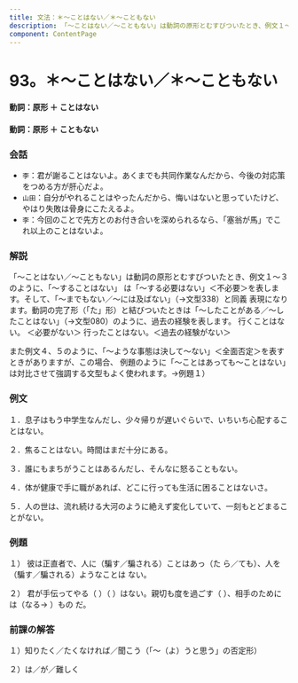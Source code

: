 ```yaml
---
title: 文法：＊～ことはない／＊～こともない
description: 「～ことはない／～こともない」は動詞の原形とむすびついたとき、例文１～３のように、「～することはない」 は「～する必要はない」＜不必要＞を表します。そして、「～までもない／～には及ばない」（→文型338）と同義 表現になります。動詞の完了形（「た」形）と結びついたときは「～したことがある／～したことはない」（→文型080）のように、過去の経験を表します。 行くことはない。 ＜必要がない＞ 行ったことはない。＜過去の経験がない＞
component: ContentPage
---
```



# 93。＊～ことはない／＊～こともない
#### 動詞：原形 ＋ ことはない
#### 動詞：原形 ＋ こともない
### 会話
- `李`：君が謝ることはないよ。あくまでも共同作業なんだから、今後の対応策をつめる方が肝心だよ。
- `山田`：自分がやれることはやったんだから、悔いはないと思っていたけど、やはり失敗は骨身にこたえるよ。
- `李`：今回のことで先方とのお付き合いを深められるなら、「塞翁が馬」でこれ以上のことはないよ。
### 解説
「～ことはない／～こともない」は動詞の原形とむすびついたとき、例文１～３のように、「～することはない」 は「～する必要はない」＜不必要＞を表します。そして、「～までもない／～には及ばない」（→文型338）と同義 表現になります。動詞の完了形（「た」形）と結びついたときは「～したことがある／～したことはない」（→文型080）のように、過去の経験を表します。 行くことはない。 ＜必要がない＞ 行ったことはない。＜過去の経験がない＞

また例文４、５のように、「～ような事態は決して～ない」＜全面否定＞を表すときがありますが、この場合、 例題のように「～ことはあっても～ことはない」は対比させて強調する文型もよく使われます。→例題１）

### 例文
１．息子はもう中学生なんだし、少々帰りが遅いぐらいで、いちいち心配することはない。

２．焦ることはない。時間はまだ十分にある。

３．誰にもまちがうことはあるんだし、そんなに怒ることもない。

４．体が健康で手に職があれば、どこに行っても生活に困ることはないさ。

５．人の世は、流れ続ける大河のように絶えず変化していて、一刻もとどまることがない。
### 例題
１） 彼は正直者で、人に（騙す／騙される）ことはあっ（た ら／ても）、人を（騙す／騙される）ようなことは ない。

２） 君が手伝ってやる（ ）（ ）はない。親切も度を過ごす（ ）、相手のためには（なる→ ）もの だ。
### 前課の解答
１）知りたく／たくなければ／聞こう（「～（よ）うと思う」の否定形）

２）は／が／難しく
